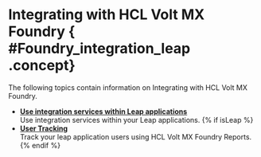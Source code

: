 # Integrating with HCL Volt MX Foundry { #Foundry_integration_leap .concept}

The following topics contain information on Integrating with HCL Volt MX Foundry.

-   **[Use integration services within Leap applications](foundry_integration_services.md)**  
Use integration services within your Leap applications.
{% if isLeap %}
-   **[User Tracking](foundry_user_tracking.md)**  
Track your leap application users using HCL Volt MX Foundry Reports.
{% endif %}


